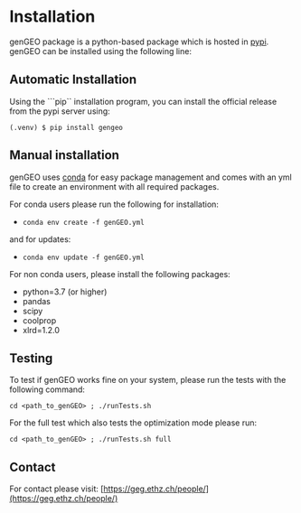 # Installation

genGEO package is a python-based package which is hosted in [pypi](https://pypi.org/). genGEO can be installed using the following line:

## Automatic Installation
Using the ```pip`` installation program, you can install the official release from the pypi server using:


```console
(.venv) $ pip install gengeo
```

## Manual installation

genGEO uses [conda](https://docs.conda.io/projects/conda/en/latest/index.html) for easy package management and comes with an yml file to create an environment with all required packages.

For conda users please run the following for installation:
- `conda env create -f genGEO.yml`

and for updates:
- `conda env update -f genGEO.yml`



For non conda users, please install the following packages:
- python=3.7 (or higher)
- pandas
- scipy
- coolprop
- xlrd=1.2.0


## Testing

To test if genGEO works fine on your system, please run the tests with the following command:

`cd <path_to_genGEO> ; ./runTests.sh`

For the full test which also tests the optimization mode please run:

`cd <path_to_genGEO> ; ./runTests.sh full`


Contact
---
For contact please visit: [https://geg.ethz.ch/people/](https://geg.ethz.ch/people/)
